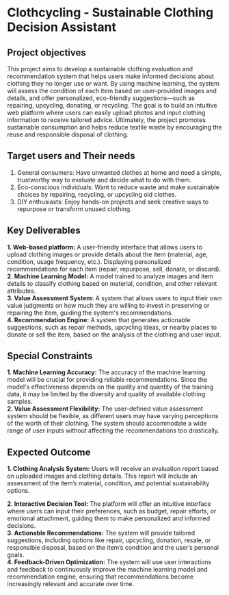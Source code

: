 # Clothcycling - Sustainable Clothing Decision Assistant

## Project objectives
This project aims to develop a sustainable clothing evaluation and recommendation system that helps users make informed decisions about clothing they no longer use or want. By using machine learning, the system will assess the condition of each item based on user-provided images and details, and offer personalized, eco-friendly suggestions—such as repairing, upcycling, donating, or recycling. The goal is to build an intuitive web platform where users can easily upload photos and input clothing information to receive tailored advice. Ultimately, the project promotes sustainable consumption and helps reduce textile waste by encouraging the reuse and responsible disposal of clothing.

## Target users and Their needs
1. General consumers: Have unwanted clothes at home and need a simple, trustworthy way to evaluate and decide what to do with them.
2. Eco-conscious individuals: Want to reduce waste and make sustainable choices by repairing, recycling, or upcycling old clothes.
3. DIY enthusiasts: Enjoy hands-on projects and seek creative ways to repurpose or transform unused clothing.

## Key Deliverables
**1. Web-based platform:** A user-friendly interface that allows users to upload clothing images or provide details about the item (material, age, condition, usage frequency, etc.). Displaying personalized recommendations for each item (repair, repurpose, sell, donate, or discard).
**2. Machine Learning Model:** A model trained to analyze images and item details to classify clothing based on material, condition, and other relevant attributes.  
**3. Value Assessment System:** A system that allows users to input their own value judgments on how much they are willing to invest in preserving or repairing the item, guiding the system's recommendations.  
**4. Recommendation Engine:** A system that generates actionable suggestions, such as repair methods, upcycling ideas, or nearby places to donate or sell the item, based on the analysis of the clothing and user input.

## Special Constraints
**1. Machine Learning Accuracy:** The accuracy of the machine learning model will be crucial for providing reliable recommendations. Since the model's effectiveness depends on the quality and quantity of the training data, it may be limited by the diversity and quality of available clothing samples.  
**2. Value Assessment Flexibility:** The user-defined value assessment system should be flexible, as different users may have varying perceptions of the worth of their clothing. The system should accommodate a wide range of user inputs without affecting the recommendations too drastically.

## Expected Outcome
**1. Clothing Analysis System:** Users will receive an evaluation report based on uploaded images and clothing details. This report will include an assessment of the item’s material, condition, and potential sustainability options. 
 
 **2. Interactive Decision Tool:** The platform will offer an intuitive interface where users can input their preferences, such as budget, repair efforts, or emotional attachment, guiding them to make personalized and informed decisions.  
**3. Actionable Recommendations:** The system will provide tailored suggestions, including options like repair, upcycling, donation, resale, or responsible disposal, based on the item’s condition and the user’s personal goals.  
**4. Feedback-Driven Optimization:** The system will use user interactions and feedback to continuously improve the machine learning model and recommendation engine, ensuring that recommendations become increasingly relevant and accurate over time.
